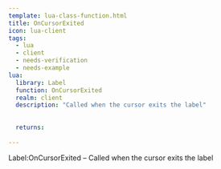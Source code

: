 ```yaml
---
template: lua-class-function.html
title: OnCursorExited
icon: lua-client
tags:
  - lua
  - client
  - needs-verification
  - needs-example
lua:
  library: Label
  function: OnCursorExited
  realm: client
  description: "Called when the cursor exits the label"
  
  
  returns:
    
---
```


<div class="lua__search__keywords">
Label:OnCursorExited &#x2013; Called when the cursor exits the label
</div>
